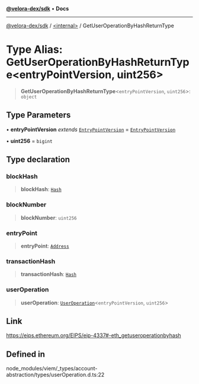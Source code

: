 [**@velora-dex/sdk**](../../README.md) • **Docs**

***

[@velora-dex/sdk](../../globals.md) / [\<internal\>](../README.md) / GetUserOperationByHashReturnType

# Type Alias: GetUserOperationByHashReturnType\<entryPointVersion, uint256\>

> **GetUserOperationByHashReturnType**\<`entryPointVersion`, `uint256`\>: `object`

## Type Parameters

• **entryPointVersion** *extends* [`EntryPointVersion`](EntryPointVersion.md) = [`EntryPointVersion`](EntryPointVersion.md)

• **uint256** = `bigint`

## Type declaration

### blockHash

> **blockHash**: [`Hash`](Hash.md)

### blockNumber

> **blockNumber**: `uint256`

### entryPoint

> **entryPoint**: [`Address`](Address.md)

### transactionHash

> **transactionHash**: [`Hash`](Hash.md)

### userOperation

> **userOperation**: [`UserOperation`](UserOperation.md)\<`entryPointVersion`, `uint256`\>

## Link

https://eips.ethereum.org/EIPS/eip-4337#-eth_getuseroperationbyhash

## Defined in

node\_modules/viem/\_types/account-abstraction/types/userOperation.d.ts:22
